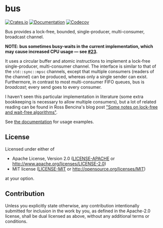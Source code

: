 # bus

[![Crates.io](https://img.shields.io/crates/v/bus.svg)](https://crates.io/crates/bus)
[![Documentation](https://docs.rs/bus/badge.svg)](https://docs.rs/bus/)
[![Codecov](https://codecov.io/github/jonhoo/bus/coverage.svg?branch=master)](https://codecov.io/gh/jonhoo/bus)

Bus provides a lock-free, bounded, single-producer, multi-consumer, broadcast channel.

**NOTE: bus sometimes busy-waits in the current implementation, which may cause increased CPU usage — see [#23](https://github.com/jonhoo/bus/issues/23).**

It uses a circular buffer and atomic instructions to implement a lock-free single-producer,
multi-consumer channel. The interface is similar to that of the `std::sync::mpsc` channels,
except that multiple consumers (readers of the channel) can be produced, whereas only a single
sender can exist. Furthermore, in contrast to most multi-consumer FIFO queues, bus is
*broadcast*; every send goes to every consumer.

I haven't seen this particular implementation in literature (some extra bookkeeping is
necessary to allow multiple consumers), but a lot of related reading can be found in Ross
Bencina's blog post ["Some notes on lock-free and wait-free
algorithms"](http://www.rossbencina.com/code/lockfree).

See [the documentation] for usage examples.

  [the documentation]: https://docs.rs/bus/

## License

Licensed under either of

 * Apache License, Version 2.0
   ([LICENSE-APACHE](LICENSE-APACHE) or http://www.apache.org/licenses/LICENSE-2.0)
 * MIT license
   ([LICENSE-MIT](LICENSE-MIT) or http://opensource.org/licenses/MIT)

at your option.

## Contribution

Unless you explicitly state otherwise, any contribution intentionally submitted
for inclusion in the work by you, as defined in the Apache-2.0 license, shall be
dual licensed as above, without any additional terms or conditions.
